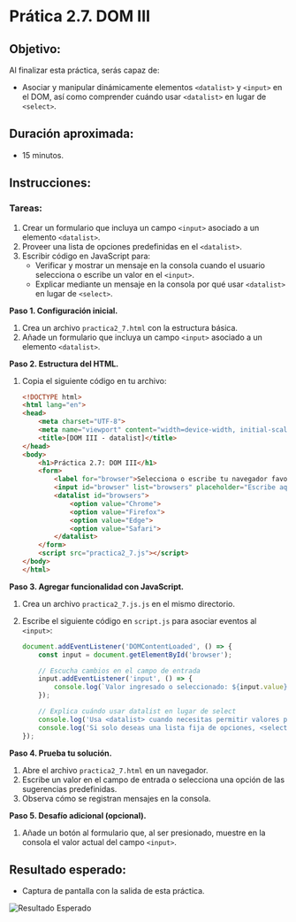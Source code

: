 # Prática 2.7. DOM III

## Objetivo:
Al finalizar esta práctica, serás capaz de:
- Asociar y manipular dinámicamente elementos `<datalist>` y `<input>` en el DOM, así como comprender cuándo usar `<datalist>` en lugar de `<select>`.

## Duración aproximada:
- 15 minutos.

## Instrucciones:

### **Tareas:**
1. Crear un formulario que incluya un campo `<input>` asociado a un elemento `<datalist>`.
2. Proveer una lista de opciones predefinidas en el `<datalist>`.
3. Escribir código en JavaScript para:
   - Verificar y mostrar un mensaje en la consola cuando el usuario selecciona o escribe un valor en el `<input>`.
   - Explicar mediante un mensaje en la consola por qué usar `<datalist>` en lugar de `<select>`.

**Paso 1. Configuración inicial.**
1. Crea un archivo `practica2_7.html` con la estructura básica.
2. Añade un formulario que incluya un campo `<input>` asociado a un elemento `<datalist>`.

**Paso 2. Estructura del HTML.**

1. Copia el siguiente código en tu archivo:
  
   ```html
   <!DOCTYPE html>
   <html lang="en">
   <head>
       <meta charset="UTF-8">
       <meta name="viewport" content="width=device-width, initial-scale=1.0">
       <title>[DOM III - datalist]</title>
   </head>
   <body>
       <h1>Práctica 2.7: DOM III</h1>
       <form>
           <label for="browser">Selecciona o escribe tu navegador favorito:</label>
           <input id="browser" list="browsers" placeholder="Escribe aquí...">
           <datalist id="browsers">
               <option value="Chrome">
               <option value="Firefox">
               <option value="Edge">
               <option value="Safari">
           </datalist>
       </form>
       <script src="practica2_7.js"></script>
   </body>
   </html>
   ```

**Paso 3. Agregar funcionalidad con JavaScript.**
1. Crea un archivo `practica2_7.js.js` en el mismo directorio.
2. Escribe el siguiente código en `script.js` para asociar eventos al `<input>`:

   ```javascript
   document.addEventListener('DOMContentLoaded', () => {
       const input = document.getElementById('browser');

       // Escucha cambios en el campo de entrada
       input.addEventListener('input', () => {
           console.log(`Valor ingresado o seleccionado: ${input.value}`);
       });

       // Explica cuándo usar datalist en lugar de select
       console.log('Usa <datalist> cuando necesitas permitir valores personalizados junto con sugerencias predefinidas.');
       console.log('Si solo deseas una lista fija de opciones, <select> sería más adecuado.');
   });
   ```

**Paso 4. Prueba tu solución.**
1. Abre el archivo `practica2_7.html` en un navegador.
2. Escribe un valor en el campo de entrada o selecciona una opción de las sugerencias predefinidas.
3. Observa cómo se registran mensajes en la consola.

**Paso 5. Desafío adicional (opcional).**
1. Añade un botón al formulario que, al ser presionado, muestre en la consola el valor actual del campo `<input>`.

## Resultado esperado:

- Captura de pantalla con la salida de esta práctica.

![Resultado Esperado](../images/image2.png)
